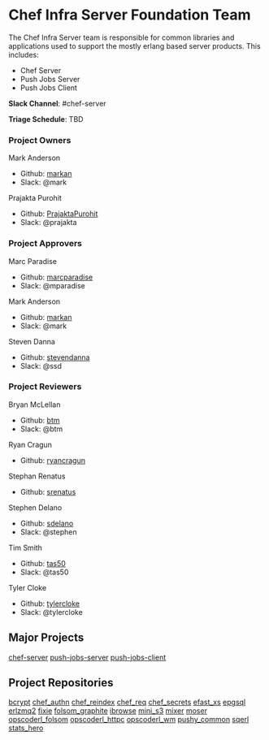# Chef Infra Server Foundation Team

The Chef Infra Server team is responsible for common libraries and
applications used to support the mostly erlang based server
products. This includes:
  - Chef Server
  - Push Jobs Server
  - Push Jobs Client

**Slack Channel**: #chef-server

**Triage Schedule**: TBD

### Project Owners

Mark Anderson
  - Github: [markan](https://github.com/markan)
  - Slack: @mark

Prajakta Purohit
  - Github: [PrajaktaPurohit](https://github.com/PrajaktaPurohit)
  - Slack: @prajakta

### Project Approvers

Marc Paradise
  - Github: [marcparadise](https://github.com/marcparadise)
  - Slack: @mparadise

Mark Anderson
  - Github: [markan](https://github.com/markan)
  - Slack: @mark

Steven Danna
  - Github: [stevendanna](https://github.com/stevendanna)
  - Slack: @ssd

### Project Reviewers

Bryan McLellan
  - Github: [btm](https://github.com/btm)
  - Slack: @btm

Ryan Cragun
  - Github: [ryancragun](https://github.com/ryancragun)

Stephan Renatus 
  - Github: [srenatus](https://github.com/srenatus)

Stephen Delano
  - Github: [sdelano](https://github.com/sdelano)
  - Slack: @stephen

Tim Smith
  - Github: [tas50](https://github.com/tas50)
  - Slack: @tas50

Tyler Cloke
  - Github: [tylercloke](https://github.com/tylercloke)
  - Slack: @tylercloke

## Major Projects

[chef-server](https://github.com/chef/chef-server)
[push-jobs-server](https://github.com/chef/opscode-pushy-server)
[push-jobs-client](https://github.com/chef/opscode-pushy-client)

## Project Repositories

[bcrypt](https://github.com/chef/erlang-bcrypt)
[chef_authn](https://github.com/chef/chef_authn)
[chef_reindex](https://github.com/chef/chef_reindex)
[chef_req](https://github.com/chef/chef_req)
[chef_secrets](https://github.com/chef/chef_secrets)
[efast_xs](https://github.com/chef/efast_xs)
[epgsql](https://github.com/chef/epgsql-1)
[erlzmq2](https://github.com/chef/erlzmq2)
[fixie](https://github.com/chef/fixie)
[folsom_graphite](https://github.com/chef/folsom_graphite)
[ibrowse](https://github.com/chef/ibrowse)
[mini_s3](https://github.com/chef/mini_s3)
[mixer](https://github.com/chef/mixer)
[moser](https://github.com/chef/moser)
[opscoderl_folsom](https://github.com/chef/opscoderl_folsom)
[opscoderl_httpc](https://github.com/chef/opscoderl_httpc)
[opscoderl_wm](https://github.com/chef/opscoderl_wm)
[pushy_common](https://github.com/chef/pushy_common)
[sqerl](https://github.com/chef/sqerl)
[stats_hero](https://github.com/chef/stats_hero)

